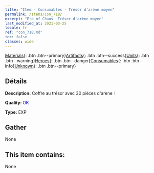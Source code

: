 ```yaml
---
title: "Item - Consumables - Trésor d'arène moyen"
permalink: /Items/con_718/
excerpt: "Era of Chaos  Trésor d'arène moyen"
last_modified_at: 2021-03-25
locale: fr
ref: "con_718.md"
toc: false
classes: wide
---
```

 [Materials](/fr/Items/){: .btn .btn--primary}[Artifacts](/fr/Items/Artifacts/){: .btn .btn--success}[Units](/fr/Items/Units/){: .btn .btn--warning}[Heroes](/fr/Items/Heroes/){: .btn .btn--danger}[Consumables](/fr/Items/Consumables/){: .btn .btn--info}[Unknown](/fr/Items/Unknown/){: .btn .btn--primary}

## Détails
 **Description:** Coffre au trésor avec 30 pièces d'arène !

 **Quality:** <span style="color: #0000CD">OK</span>

 **Type:** EXP

## Gather

  None

## This item contains:

  None

